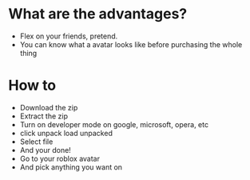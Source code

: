 # What are the advantages?

- Flex on your friends, pretend.
- You can know what a avatar looks like before purchasing the whole thing


# How to

- Download the zip
- Extract the zip
- Turn on developer mode on google, microsoft, opera, etc
- click unpack load unpacked
- Select file
- And your done!
- Go to your roblox avatar
- And pick anything you want on

